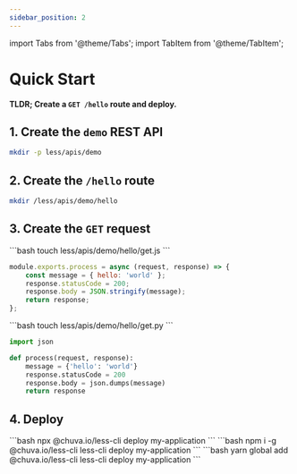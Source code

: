 ```yaml
---
sidebar_position: 2
---
```


import Tabs from '@theme/Tabs';
import TabItem from '@theme/TabItem';

# Quick Start

**TLDR; Create a `GET /hello` route and deploy.**

## 1. Create the `demo` REST API
```bash
mkdir -p less/apis/demo
```

## 2. Create the `/hello` route
```bash
mkdir /less/apis/demo/hello
```

## 3. Create the `GET` request
<Tabs groupId="programming-language" queryString="programming-language">
  
  <TabItem value="nodejs" label="Node.js">
  ```bash
  touch less/apis/demo/hello/get.js
  ```
  
  ```js title="less/apis/demo/hello/get.js" showLineNumbers
  module.exports.process = async (request, response) => {
      const message = { hello: 'world' };
      response.statusCode = 200;
      response.body = JSON.stringify(message);
      return response;
  };
  ```
  </TabItem>

  <TabItem value="py" label="Python">
  ```bash
  touch less/apis/demo/hello/get.py
  ```

  ```py title="less/apis/demo/hello/get.py" showLineNumbers
  import json

  def process(request, response):
      message = {'hello': 'world'}
      response.statusCode = 200
      response.body = json.dumps(message)
      return response
  ```
  </TabItem>
  
</Tabs>

## 4. Deploy
<Tabs groupId="package-manager" queryString="package-manager">

  <TabItem value="npx" label="npx">
    ```bash
    npx @chuva.io/less-cli deploy my-application
    ```
  </TabItem>

  <TabItem value="npm" label="npm">
    ```bash
    npm i -g @chuva.io/less-cli
    less-cli deploy my-application
  ```
  </TabItem>

  <TabItem value="yarn" label="yarn">
    ```bash
    yarn global add @chuva.io/less-cli
    less-cli deploy my-application
    ```
  </TabItem>

</Tabs>
